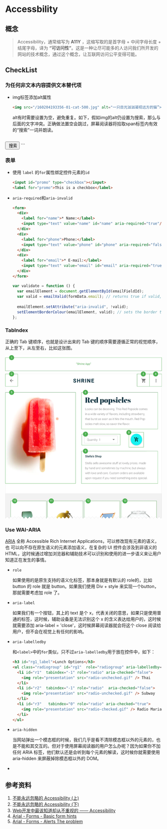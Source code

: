 # Accessbility

## 概念

>Accessibility，通常缩写为 **A11Y** ，这缩写取的是首字母 + 中间字母长度 + 结尾字母，译为 **“可访问性”**。这是一种让尽可能多的人访问我们所开发的网站的技术概念，通过这个概念，让互联网访问公平变得可能。

## CheckList

### 为任何非文本内容提供文本替代项

- img标签添加alt属性

  ```html
  <img src="/160204193356-01-cat-500.jpg" alt="一只目光汹汹凝视远方的猫”>
  ```

  alt有时需要设置为空，避免重复。如下，假如img的alt仍设置为搜索，那么与后面的文字冲突。正确做法置空会跳过，屏幕阅读器将拾取span标签内有效的“搜索”一词并朗读。

  ```html
<button role="button">
  <img src="search.png" alt="">
  <span>搜索</span>
</button>
  ```

### 表单

- 使用 `label` 的`for`属性绑定控件元素的`id`

  ```html
  <input id="promo" type="checkbox"></input>
  <label for="promo">This is a checkbox</label>
  ```
  
- `aria-required`和`aria-invalid`

  ```html
  <form>
    <div>
      <label for="name">* Name:</label>
      <input type="text" value="name" id="name" aria-required="true"/>
    </div>
    <div>
      <label for="phone">Phone:</label>
      <input type="text" value="phone" id="phone" aria-required="false"/>
    </div>
    <div>
      <label for="email">* E-mail:</label>
      <input type="text" value="email" id="email" aria-required="true"/>
    </div>
  </form>
  ```

  ```javascript
  var validate = function () {
    var emailElement = document.getElementById(emailFieldId);
    var valid = emailValid(formData.email); // returns true if valid, false otherwise
  
    emailElement.setAttribute("aria-invalid", !valid);
    setElementBorderColour(emailElement, valid); // sets the border to red if second arg is false
  };
  ```

### TabIndex

正确的 Tab 键顺序，也就是设计出来的 Tab 键的顺序需要遵循正常的视觉顺序，从上至下，从左至右，比如这张图。

![2190281-0424de68e2a1df6c](https://raw.githubusercontent.com/David-Shi-1989/img-bed/master/2190281-0424de68e2a1df6c.webp)

### Use WAI-ARIA

[ARIA](https://www.w3.org/TR/html-aria/#sec-strong-native-semantics) 全称 Accessible Rich Internet Applications，可以修改现有元素的语义，也 可以向不存在原生语义的元素添加语义，在复杂的 UI 控件会涉及到非语义的 HTML，这时候通过增加浏览器和辅助技术可以识别和使用的进一步语义来让用户知道正在发生的事情。

- `role`

  如果使用的是原生支持的语义化标签，那本身就是有默认的 role的，比如 button 的 role 就是 button。如果我们使用 Div + style 来实现一个button，那就需要考虑加 role 了。

- `aria-label`

  如果我们有一个按钮，其上的 text 是个 x，代表关闭的意思，如果只是使用普通的标签，这时候，辅助设备是无法识别这个 x 的含义表达给用户的，这时候就需要添加 aria-label = 'close'，这时候屏幕阅读器就会将这个 close 阅读给用户，但不会在视觉上有任何的影响。

- `aria-labelledby`

  和`<label>`中的`for`类似，只不过`aria-labelledby`用于放在控件中，如下：

  ```html
  <h3 id="rg1_label">Lunch Options</h3>
  <ul class="radiogroup" id="rg1"  role="radiogroup" aria-labelledby="rg1_label">
    <li id="r1"  tabindex="-1" role="radio" aria-checked="false">
      <img role="presentation" src="radio-unchecked.gif" /> Thai
    </li>
    <li id="r2"  tabindex="-1" role="radio"  aria-checked="false">
      <img role="presentation" src="radio-unchecked.gif" /> Subway
    </li>
    <li id="r3"   tabindex="0" role="radio" aria-checked="true">
      <img role="presentation" src="radio-checked.gif" /> Radio Maria
    </li>
  </ul>
  ```

- `aria-hidden`

  当网站弹出一个模态框的时候，我们几乎是看不清除模态框以外的元素的，也是不能和其交互的。但对于使用屏幕阅读器的用户怎么办呢？因为如果你不加任何 ARIA 标签，他们默认还是会听到每个元素的解读，这时候你就需要使用 aria-hidden 来屏蔽掉除模态框以外的 DOM。

- 

## 参考资料

1. [不能永远忽略的 Accessibility (上)](https://www.jianshu.com/p/6d01f1611372)
2. [不能永远忽略的 Accessibility (下)](https://www.jianshu.com/p/07a6a2c6cd6f)
3. [Web开发中最该知道却从不重视的 —— Accessibility](https://www.imooc.com/article/297401)
4. [Arial - Forms - Basic form hints](https://developer.mozilla.org/en-US/docs/Web/Accessibility/ARIA/forms/Basic_form_hints)
5. [Arial - Forms - Alerts The problem](https://developer.mozilla.org/en-US/docs/Web/Accessibility/ARIA/forms/alerts)

